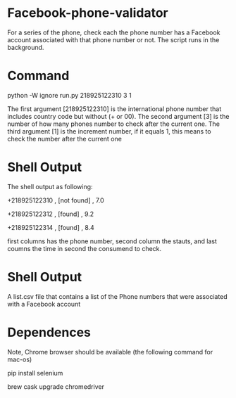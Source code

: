 # Facebook-phone-validator
For a series of the phone, check each the phone number has a Facebook account associated with that phone number or not. The script runs in the background.

# Command
python -W ignore run.py 218925122310 3 1

The first argument [218925122310] is the international phone number that includes country code but without (+ or 00).
The second argument [3] is the number of how many phones number to check after the current one.
The third argument [1] is the increment number, if it equals 1, this means to check the number after the current one

# Shell Output
The shell output as following:

+218925122310 , [not found] , 7.0

+218925122312 , [found] , 9.2

+218925122314 , [found] , 8.4


first columns has the phone number, second column the stauts, and last coumns the time in second the consumend to check.

# Shell Output
A list.csv file that contains a list of the Phone numbers that were associated with a Facebook account

# Dependences 
Note, Chrome browser should be available (the following command for mac-os)

pip install selenium

brew cask upgrade chromedriver

